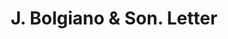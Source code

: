 ---
doi: 10.7916/D8X93PFR
date_other: '1919'
date_other_textual: '1919'
form: correspondence
genre:
- Letters (correspondence)
name:
- J. Bolgiano & Son
object_in_context_url: https://biggert.cul.columbia.edu/items/view/ave_biggert_01771
subject_hierarchical_geographic:
- Baltimore, Maryland, United States
subject_name:
- J. Bolgiano & Son
title: J. Bolgiano & Son. Letter
sort_title: J. Bolgiano & Son. Letter
call_number: ave_biggert_01771
coordinates:
- 39.28333333333333,-76.61666666666666
pid: ave_biggert_01771
identifiers: ave_biggert_01771
thumbnail: false
permalink: /biggert/ave_biggert_01771/
layout: iiif-image-page
---